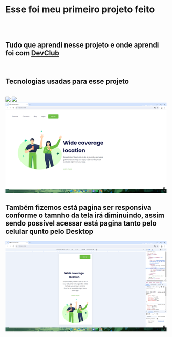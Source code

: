 <h1>Esse foi meu primeiro projeto feito</h1>
<br>
<br>
<h2>Tudo que aprendi nesse projeto e onde aprendi foi com <a href="https://rodolfomori.com.br/devclub">DevClub</a></h2>
<br>
<h2>Tecnologias usadas para esse projeto</h2>
<br>
<img src="https://img.shields.io/badge/HTML5-E34F26?style=for-the-badge&logo=html5&logoColor=white">
<img src="https://img.shields.io/badge/CSS3-1572B6?style=for-the-badge&logo=css3&logoColor=white">
<br>
<img src="https://github.com/PietroMinto/Meu-primeiro-projeto-HTML-CSS/blob/main/img/Desktop%20Screenshot%202024.07.27%20-%2015.37.31.78.png?raw=true">
<br>
<h2>Também fizemos está pagina ser responsiva conforme o tamnho da tela irá diminuindo, assim sendo possível acessar está pagina tanto pelo celular qunto pelo Desktop</h2>
<img src="https://github.com/PietroMinto/Meu-primeiro-projeto-HTML-CSS/blob/main/img/Desktop%20Screenshot%202024.07.27%20-%2015.37.45.96.png?raw=true">
